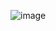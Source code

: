 ![image](https://user-images.githubusercontent.com/37337463/110516171-3e15e380-812f-11eb-9619-dd57023376a8.png)
